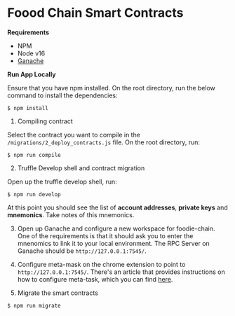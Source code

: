 # Foood Chain Smart Contracts

**Requirements**
- NPM
- Node v16
- [Ganache](https://www.trufflesuite.com/ganache)

**Run App Locally**

Ensure that you have npm installed. On the root directory, run the below command to install the dependencies:

`$ npm install`

1. Compiling contract

Select the contract you want to compile in the `/migrations/2_deploy_contracts.js` file. On the root directory, run: 

`$ npm run compile`

2. Truffle Develop shell and contract migration

Open up the truffle develop shell, run:

`$ npm run develop`

At this point you should see the list of **account addresses**, **private keys** and **mnemonics**.
Take notes of this mnemonics.

3. Open up Ganache and configure a new workspace for foodie-chain. One of the requirements is that it should ask you to enter the mnenomics to link it to your local environment. The RPC Server on Ganache should be `http://127.0.0.1:7545/`.

4. Configure meta-mask on the chrome extension to point to `http://127.0.0.1:7545/`. There's an article that provides instructions on how to configure meta-task, which you can find [here](https://medium.com/fullstacked/connect-react-to-ethereum-b117986d56c1).

5. Migrate the smart contracts

`$ npm run migrate`
